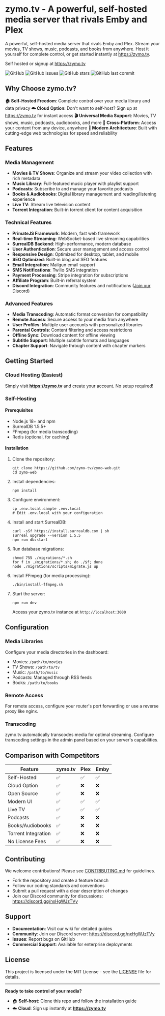 # zymo.tv - A powerful, self-hosted media server that rivals Emby and Plex

A powerful, self-hosted media server that rivals Emby and Plex. Stream your movies, TV shows, music, podcasts, and books from anywhere. Host it yourself for complete control, or get started instantly at https://zymo.tv.

Self hosted or signup at https://zymo.tv

![GitHub](https://img.shields.io/github/license/profullstack/zymo-web)
![GitHub issues](https://img.shields.io/github/issues/profullstack/zymo-web)
![GitHub stars](https://img.shields.io/github/stars/profullstack/zymo-web)
![GitHub last commit](https://img.shields.io/github/last-commit/profullstack/zymo-web)

## Why Choose zymo.tv?

**🏠 Self-Hosted Freedom**: Complete control over your media library and data privacy
**☁️ Cloud Option**: Don't want to self-host? Sign up at https://zymo.tv for instant access
**🎬 Universal Media Support**: Movies, TV shows, music, podcasts, audiobooks, and more
**📱 Cross-Platform**: Access your content from any device, anywhere
**🚀 Modern Architecture**: Built with cutting-edge web technologies for speed and reliability

## Features

### Media Management
- **Movies & TV Shows**: Organize and stream your video collection with rich metadata
- **Music Library**: Full-featured music player with playlist support
- **Podcasts**: Subscribe to and manage your favorite podcasts
- **Books & Audiobooks**: Digital library management and reading/listening experience
- **Live TV**: Stream live television content
- **Torrent Integration**: Built-in torrent client for content acquisition

### Technical Features
- **PrimateJS Framework**: Modern, fast web framework
- **Real-time Streaming**: WebSocket-based live streaming capabilities
- **SurrealDB Backend**: High-performance, modern database
- **User Authentication**: Secure user management and access control
- **Responsive Design**: Optimized for desktop, tablet, and mobile
- **SEO Optimized**: Built-in blog and SEO features
- **Email Integration**: Mailgun email support
- **SMS Notifications**: Twilio SMS integration
- **Payment Processing**: Stripe integration for subscriptions
- **Affiliate Program**: Built-in referral system
- **Discord Integration**: Community features and notifications ([Join our Discord](https://discord.gg/nxHgWJzTVy))

### Advanced Features
- **Media Transcoding**: Automatic format conversion for compatibility
- **Remote Access**: Secure access to your media from anywhere
- **User Profiles**: Multiple user accounts with personalized libraries
- **Parental Controls**: Content filtering and access restrictions
- **Offline Sync**: Download content for offline viewing
- **Subtitle Support**: Multiple subtitle formats and languages
- **Chapter Support**: Navigate through content with chapter markers

## Getting Started

### Cloud Hosting (Easiest)

Simply visit **https://zymo.tv** and create your account. No setup required!

### Self-Hosting

#### Prerequisites

- Node.js 18+ and npm
- SurrealDB 1.5.5+
- FFmpeg (for media transcoding)
- Redis (optional, for caching)

#### Installation

1. Clone the repository:

    ```shell
    git clone https://github.com/zymo-tv/zymo-web.git
    cd zymo-web
    ```

2. Install dependencies:

    ```shell
    npm install
    ```

3. Configure environment:

    ```shell
    cp .env.local.sample .env.local
    # Edit .env.local with your configuration
    ```

4. Install and start SurrealDB:

    ```shell
    curl -sSf https://install.surrealdb.com | sh
    surreal upgrade --version 1.5.5
    npm run db:start
    ```

5. Run database migrations:

    ```shell
    chmod 755 ./migrations/*.sh
    for f in ./migrations/*.sh; do ./$f; done
    node ./migrations/scripts/migrate.js up
    ```

6. Install FFmpeg (for media processing):

    ```shell
    ./bin/install-ffmpeg.sh
    ```

7. Start the server:

    ```shell
    npm run dev
    ```

    Access your zymo.tv instance at `http://localhost:3000`

## Configuration

### Media Libraries

Configure your media directories in the dashboard:
- Movies: `/path/to/movies`
- TV Shows: `/path/to/tv`
- Music: `/path/to/music`
- Podcasts: Managed through RSS feeds
- Books: `/path/to/books`

### Remote Access

For remote access, configure your router's port forwarding or use a reverse proxy like nginx.

### Transcoding

zymo.tv automatically transcodes media for optimal streaming. Configure transcoding settings in the admin panel based on your server's capabilities.

## Comparison with Competitors

| Feature | zymo.tv | Plex | Emby |
|---------|---------|------|------|
| Self-Hosted | ✅ | ✅ | ✅ |
| Cloud Option | ✅ | ❌ | ❌ |
| Open Source | ✅ | ❌ | ❌ |
| Modern UI | ✅ | ✅ | ✅ |
| Live TV | ✅ | ✅ | ✅ |
| Podcasts | ✅ | ❌ | ❌ |
| Books/Audiobooks | ✅ | ❌ | ❌ |
| Torrent Integration | ✅ | ❌ | ❌ |
| No License Fees | ✅ | ❌ | ❌ |

## Contributing

We welcome contributions! Please see [CONTRIBUTING.md](CONTRIBUTING.md) for guidelines.

- Fork the repository and create a feature branch
- Follow our coding standards and conventions
- Submit a pull request with a clear description of changes
- Join our Discord community for discussions: https://discord.gg/nxHgWJzTVy

## Support

- **Documentation**: Visit our wiki for detailed guides
- **Community**: Join our Discord server: https://discord.gg/nxHgWJzTVy
- **Issues**: Report bugs on GitHub
- **Commercial Support**: Available for enterprise deployments

## License

This project is licensed under the MIT License - see the [LICENSE](LICENSE) file for details.

---

**Ready to take control of your media?** 
- 🏠 **Self-host**: Clone this repo and follow the installation guide
- ☁️ **Cloud**: Sign up instantly at **https://zymo.tv**
